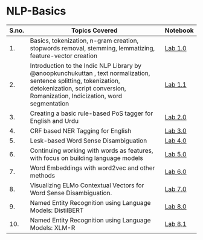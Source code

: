 # NLP-Basics

| S.no. | Topics Covered  | Notebook |
--------|-----------------|----------|
| 1. | Basics, tokenization, n-gram creation, stopwords removal, stemming, lemmatizing, feature-vector creation | [Lab 1.0](https://github.com/nazianafis/NLP-Practice/blob/main/nlp-01-01.ipynb) |
| 2. | Introduction to the Indic NLP Library by @anoopkunchukuttan , text normalization, sentence splitting, tokenization, detokenization, script conversion, Romanization, Indicization, word segmentation | [Lab 1.1](https://github.com/nazianafis/NLP-Practice/blob/main/nlp-01-02.ipynb) |
| 3. | Creating a basic rule-based PoS tagger for English and Urdu | [Lab 2.0](https://github.com/nazianafis/NLP-Practice/blob/main/nlp-02.ipynb) |
| 4. | CRF based NER Tagging for English | [Lab 3.0](https://github.com/nazianafis/NLP-Practice/blob/main/nlp-03.ipynb) |
| 5. | Lesk-based Word Sense Disambiguation | [Lab 4.0]() |
| 6. | Continuing working with words as features, with focus on building language models | [Lab 5.0](https://github.com/nazianafis/Natural-Language-Processing/blob/main/nlp-05.ipynb) |
| 7. | Word Embeddings with word2vec and other methods | [Lab 6.0](https://github.com/nazianafis/Natural-Language-Processing/blob/main/nlp-06.ipynb) |
| 8. | Visualizing ELMo Contextual Vectors for Word Sense Disambiguation. | [Lab 7.0](https://github.com/nazianafis/Natural-Language-Processing/blob/main/nlp-07-01.ipynb) |
| 9. | Named Entity Recognition using Language Models: DistilBERT | [Lab 8.0](https://github.com/nazianafis/Natural-Language-Processing/blob/main/nlp-08-01.ipynb) |
| 10. | Named Entity Recognition using Language Models: XLM-R | [Lab 8.1](https://github.com/nazianafis/Natural-Language-Processing/blob/main/nlp-08-02.ipynb) | 
